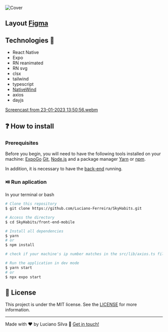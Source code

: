 ![Cover](https://user-images.githubusercontent.com/46464433/214169300-02ec4b4c-7003-42e7-b864-617064e54e77.png)
## Layout [Figma](https://www.figma.com/file/5jbHW05S9TttkQ5iofRxRF/Habits-(i)-(Community)?node-id=6%3A343&t=dKFWH05gt3ONi2FO-1)


## Technologies :rocket:

- React Native
- Expo
- RN reanimated
- RN svg
- clsx
- tailwind
- typescript
- [NativeWind](https://www.nativewind.dev/)
- axios
- dayjs

[Screencast from 23-01-2023 13:50:56.webm](https://user-images.githubusercontent.com/46464433/214108400-63080e90-c2e3-4403-ad80-9f2dceea0007.webm)

## ❓ How to install

### Prerequisites

Before you begin, you will need to have the following tools installed on your machine: [ExpoGo](https://expo.dev/client) [Git](https://git-scm.com), [Node.js](https://nodejs.org/en/) and a package manager [Yarn](https://yarnpkg.com/) or [npm](https://www.npmjs.com/). 

In addition, it is necessary to have the [back-end](https://github.com/Luciano-Ferreira/SkyHabits/tree/main/backend) running.

### ⏯️ Run aplication
In your terminal or bash

```bash
# Clone this repository
$ git clone https://github.com/Luciano-Ferreira/SkyHabits.git

# Access the directory
$ cd SkyHabits/front-end-mobile

# Install all dependencies
$ yarn 
# or
$ npm install

# check if your machine's ip number matches in the src/lib/axios.ts file

# Run the application in dev mode
$ yarn start
# or 
$ npx expo start


```

## :memo: License
This project is under the MIT license. See the [LICENSE](https://github.com/Luciano-Ferreira/SkyHabits/blob/main/LICENSE) for more information.

---

Made with ♥ by Luciano Silva :wave: [Get in touch!](https://www.linkedin.com/in/lucianof-silva/)